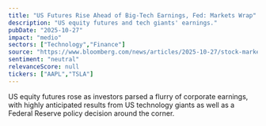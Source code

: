 ```yaml
---
title: "US Futures Rise Ahead of Big-Tech Earnings, Fed: Markets Wrap"
description: "US equity futures and tech giants' earnings."
pubDate: "2025-10-27"
impact: "medio"
sectors: ["Technology","Finance"]
source: "https://www.bloomberg.com/news/articles/2025-10-27/stock-market-today-dow-s-p-live-updates"
sentiment: "neutral"
relevanceScore: null
tickers: ["AAPL","TSLA"]
---
```


US equity futures rose as investors parsed a flurry of corporate earnings, with highly anticipated results from US technology giants as well as a Federal Reserve policy decision around the corner.
